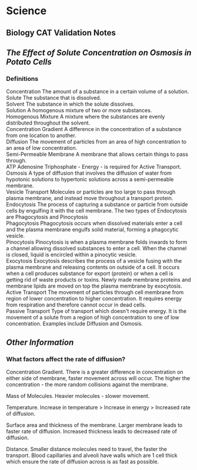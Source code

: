 <head>
    <title>Yr9 BioCat Val</title>
</head>
<body>
    <h1 class="title">Science</h1>
    <h2>Biology CAT Validation Notes</h2>
    <h2><em>The Effect of Solute Concentration on Osmosis in Potato Cells</em></h2>
    <h3>Definitions</h3>
    <def><abbr>Concentration</abbr> The amount of a substance in a certain volume of a solution.</def>
    <br>
    <def><abbr>Solute</abbr> The substance that is dissolved.</def>
    <br>
    <def><abbr>Solvent</abbr> The substance in which the solute dissolves.</def>
    <br>
    <def><abbr>Solution</abbr> A homogenous mixture of two or more substances.</def>
    <br>
    <def><abbr>Homogenous Mixture</abbr> A mixture where the substances are evenly distributed throughout the solvent.</def>
    <br>
    <def><abbr>Concentration Gradient</abbr> A difference in the concentration of a substance from one location to another.</def>
    <br>
    <def><abbr>Diffusion</abbr> The movement of particles from an area of high concentration to an area of low concentration.</def>
    <br>
    <def><abbr>Semi-Permeable Membrane</abbr> A membrane that allows certain things to pass through.</def>
    <br>
    <def><abbr>ATP</abbr> Adenosine Triphosphate - Energy - is required for Active Transport.</def>
    <br>
    <def><abbr>Osmosis</abbr> A type of diffusion that involves the diffusion of water from hypotonic solutions to hypertonic solutions across a semi-permeable membrane.</def>
    <br>
    <def><abbr> Vesicle Transport</abbr> Molecules or particles are too large to pass through plasma membrane, and instead move throughout a transport protein.</def>
    <br>
    <def><abbr>Endocytosis</abbr> The process of capturing a substance or particle from outside cells by engulfing it with the cell membrane. The two types of Endocytosis are Phagocytosis and Pinocytosis</def>
    <br>
    <def><abbr>Phagocytosis</abbr> Phagocytosis occurs when dissolved materials enter a cell and the plasma membrane engulfs solid material, forming a phagocytic vesicle.</def>
    <br>
    <def><abbr>Pinocytosis</abbr> Pinocytosis is when a plasma membrane folds inwards to form a channel allowing dissolved substances to enter a cell. When the channel is closed, liquid is encircled within a pinocytic vesicle.</abbr>
    <br>
    <def><abbr>Exocytosis</abbr> Exocytosis describes the process of a vesicle fusing with the plasma membrane and releasing contents on outside of a cell. It occurs when a cell produces substance for export (protein) or when a cell is getting rid of waste products or toxins. Newly made membrane proteins and membrane lipids are moved on top the plasma membrane by exocytosis.</def>
    <br>
    <def><abbr>Active Transport</abbr> The movement of particles through cell membrane from region of lower concentration to higher concentration. It requires energy from respiration and therefore cannot occur in dead cells.</def>
    <br>
    <def><abbr>Passive Transport</abbr> Type of transport which doesn't require energy. It is the movement of a solute from a region of high concentration to one of low concentration. Examples include Diffusion and Osmosis.</def>
    <br>
    <h2><em>Other Information</em></h2>
    <h3>What factors affect the rate of diffusion?</h3>
    <p><abbr>Concentration Gradient. </abbr>There is a greater difference in concentration on either side of membrane, faster movement across will occur. The higher the concentration - the more random collisions against the membrane.</p>
    <p><abbr>Mass of Molecules. </abbr>Heavier molecules - slower movement.</p>
    <p><abbr>Temperature. </abbr>Increase in temperature > Increase in energy > Increased rate of diffusion.</p>
    <p><abbr>Surface area and thickness of the membrane. </abbr>Larger membrane leads to faster rate of diffusion. Increased thickness leads to decreased rate of diffusion.</p>
    <p><abbr>Distance. </abbr>Smaller distance molecules need to travel, the faster the transport. Blood capillaries and alveoli have walls which are 1 cell thick which ensure the rate of diffusion across is as fast as possible.</p>
</body>

